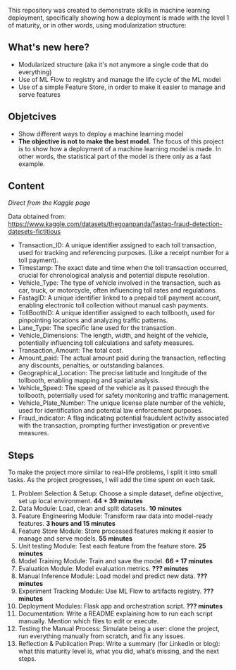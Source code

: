 This repository was created to demonstrate skills in machine learning deployment, specifically showing how a deployment is made with the level 1 of maturity, or in other words, using modularization structure:

## What's new here?
- Modularized structure (aka it's not anymore a single code that do everything)
- Use of ML Flow to registry and manage the life cycle of the ML model
- Use of a simple Feature Store, in order to make it easier to manage and serve features


## Objetcives
- Show different ways to deploy a machine learning model
- **The objective is not to make the best model.** The focus of this project is to show how a deployment of a machine learning model is made. In other words, the statistical part of the model is there only as a fast example.


## Content 
*Direct from the Kaggle page*

Data obtained from:
https://www.kaggle.com/datasets/thegoanpanda/fastag-fraud-detection-datesets-fictitious

- Transaction_ID: A unique identifier assigned to each toll transaction, used for tracking and referencing purposes. (Like a receipt number for a toll payment).
- Timestamp: The exact date and time when the toll transaction occurred, crucial for chronological analysis and potential dispute resolution.
- Vehicle_Type: The type of vehicle involved in the transaction, such as car, truck, or motorcycle, often influencing toll rates and regulations.
- FastagID: A unique identifier linked to a prepaid toll payment account, enabling electronic toll collection without manual cash payments.
- TollBoothID: A unique identifier assigned to each tollbooth, used for pinpointing locations and analyzing traffic patterns.
- Lane_Type: The specific lane used for the transaction.
- Vehicle_Dimensions: The length, width, and height of the vehicle, potentially influencing toll calculations and safety measures.
- Transaction_Amount: The total cost.
- Amount_paid: The actual amount paid during the transaction, reflecting any discounts, penalties, or outstanding balances.
- Geographical_Location: The precise latitude and longitude of the tollbooth, enabling mapping and spatial analysis.
- Vehicle_Speed: The speed of the vehicle as it passed through the tollbooth, potentially used for safety monitoring and traffic management.
- Vehicle_Plate_Number: The unique license plate number of the vehicle, used for identification and potential law enforcement purposes.
- Fraud_indicator: A flag indicating potential fraudulent activity associated with the transaction, prompting further investigation or preventive measures.


## Steps
To make the project more similar to real-life problems, I split it into small tasks.
As the project progresses, I will add the time spent on each task. 

1. Problem Selection & Setup: Choose a simple dataset, define objective, set up local environment. **44 + 39 minutes**
2. Data Module: Load, clean and split datasets. **10 minutes**
3. Feature Engineering Module: Transform raw data into model-ready features. **3 hours and 15 minutes**
4. Feature Store Module: Store processed features making it easier to manage and serve models. **55 minutes**
5. Unit testing Module: Test each feature from the feature store. **25 minutes**
6. Model Training Module: Train and save the model. **66 + 17 minutes**
7. Evaluation Module: Model evaluation metrics. **??? minutes**
8. Manual Inference Module: Load model and predict new data. **??? minutes**
9. Experiment Tracking Module: Use ML Flow to artifacts registry. **??? minutes**
10. Deployment Modules: Flask app and orchestration script. **??? minutes**
11. Documentation: Write a README explaining how to run each script manually. Mention which files to edit or execute.
12. Testing the Manual Process: Simulate being a user: clone the project, run everything manually from scratch, and fix any issues.
13. Reflection & Publication Prep: Write a summary (for LinkedIn or blog): what this maturity level is, what you did, what’s missing, and the next steps.